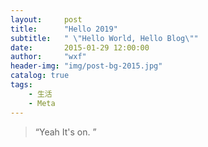 ```yaml
---
layout:     post
title:      "Hello 2019"
subtitle:   " \"Hello World, Hello Blog\""
date:       2015-01-29 12:00:00
author:     "wxf"
header-img: "img/post-bg-2015.jpg"
catalog: true
tags:
    - 生活
    - Meta
---
```


> “Yeah It's on. ”


